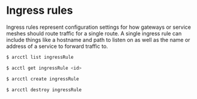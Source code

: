 # Ingress rules

Ingress rules represent configuration settings for how gateways or service meshes should route traffic for a single route.
A single ingress rule can include things like a hostname and path to listen on as well as the name or address of a service
to forward traffic to.

```sh
$ arcctl list ingressRule

$ acctl get ingressRule <id>

$ arcctl create ingressRule

$ arcctl destroy ingressRule
```
